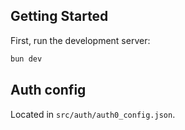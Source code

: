 ## Getting Started

First, run the development server:

```bash
bun dev
```

## Auth config
Located in `src/auth/auth0_config.json`.

